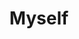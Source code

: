 ---
pid: fs120
title: Myself
location_transcription: 404 Poplar Street
coordinates: "[-75.1465957, 39.9656441]"
zipcode: '19123'
gen_neighborhood: North Philadelphia
neighborhood: Northern Liberties,Loft District
outside_phl: 
age: '12'
age_range: 6-13
instagram: 
image_file_name: fs_120.jpg
proposal_transcription: 
topic: Unknown
topic_summary: '0'
type: Other No Form
keywords_other: 
credit: "#nombom6"
image_labels: 
twitter: 
facebook: 
permalink: "/monuments/fs120/"
layout: item-page
---